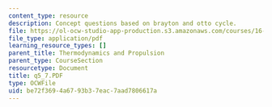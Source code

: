 ```yaml
---
content_type: resource
description: Concept questions based on brayton and otto cycle.
file: https://ol-ocw-studio-app-production.s3.amazonaws.com/courses/16-01-unified-engineering-i-ii-iii-iv-fall-2005-spring-2006/be72f3694a6793b37eac7aad7806617a_q5_7.PDF
file_type: application/pdf
learning_resource_types: []
parent_title: Thermodynamics and Propulsion
parent_type: CourseSection
resourcetype: Document
title: q5_7.PDF
type: OCWFile
uid: be72f369-4a67-93b3-7eac-7aad7806617a
---
```

